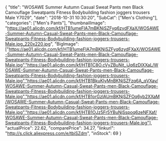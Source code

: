 {
	"title": "WOSAWE Summer Autumn Casual Sweat Pants men Black Camouflage Sweatpants Fitness Bodybuilding fashion joggers trousers Male Y7029",
	"date": "2018-10-31 10:30:20",
	"SubCat": ["Men's Clothing"],
	"categories": ["Men's Pants"],
	"thumbnailImage": "https://ae01.alicdn.com/kf/HTB1umeFlA7mBKNjSZFyq6zydFXaX/WOSAWE-Summer-Autumn-Casual-Sweat-Pants-men-Black-Camouflage-Sweatpants-Fitness-Bodybuilding-fashion-joggers-trousers-Male.jpg_220x220.jpg",
	"BigImage": ["https://ae01.alicdn.com/kf/HTB1umeFlA7mBKNjSZFyq6zydFXaX/WOSAWE-Summer-Autumn-Casual-Sweat-Pants-men-Black-Camouflage-Sweatpants-Fitness-Bodybuilding-fashion-joggers-trousers-Male.jpg","https://ae01.alicdn.com/kf/HTB1C8O.cVyZBuNjt_jJq6zDlXXaL/WOSAWE-Summer-Autumn-Casual-Sweat-Pants-men-Black-Camouflage-Sweatpants-Fitness-Bodybuilding-fashion-joggers-trousers-Male.jpg","https://ae01.alicdn.com/kf/HTB1BkuKlyMnBKNjSZFzq6A_qVXav/WOSAWE-Summer-Autumn-Casual-Sweat-Pants-men-Black-Camouflage-Sweatpants-Fitness-Bodybuilding-fashion-joggers-trousers-Male.jpg","https://ae01.alicdn.com/kf/HTB1orGzlAUmBKNjSZFOq6yb2XXaM/WOSAWE-Summer-Autumn-Casual-Sweat-Pants-men-Black-Camouflage-Sweatpants-Fitness-Bodybuilding-fashion-joggers-trousers-Male.jpg","https://ae01.alicdn.com/kf/HTB1OJz5Fr5YBuNjSspoq6zeNFXaf/WOSAWE-Summer-Autumn-Casual-Sweat-Pants-men-Black-Camouflage-Sweatpants-Fitness-Bodybuilding-fashion-joggers-trousers-Male.jpg"],
	"actualPrice": 22.62,
	"comparePrice": 34.27,
	"linkurl": "http://s.click.aliexpress.com/e/tbiSZdm",
	"inStock": 69
}
